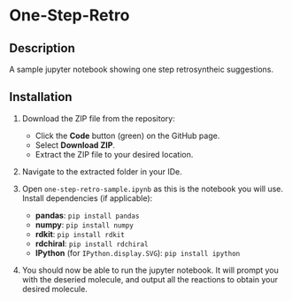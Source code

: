 # One-Step-Retro

## Description
A sample jupyter notebook showing one step retrosyntheic suggestions.

## Installation

1. Download the ZIP file from the repository:
   - Click the **Code** button (green) on the GitHub page.
   - Select **Download ZIP**.
   - Extract the ZIP file to your desired location.

2. Navigate to the extracted folder in your IDe.

3. Open `one-step-retro-sample.ipynb` as this is the notebook you will use.
Install dependencies (if applicable):
   - **pandas**: `pip install pandas`  
   - **numpy**: `pip install numpy`  
   - **rdkit**: `pip install rdkit`  
   - **rdchiral**: `pip install rdchiral`  
   - **IPython** (for `IPython.display.SVG`): `pip install ipython`

6. You should now be able to run the jupyter notebook. It will prompt you with the deseried molecule, and output all the reactions to obtain your desired molecule.
